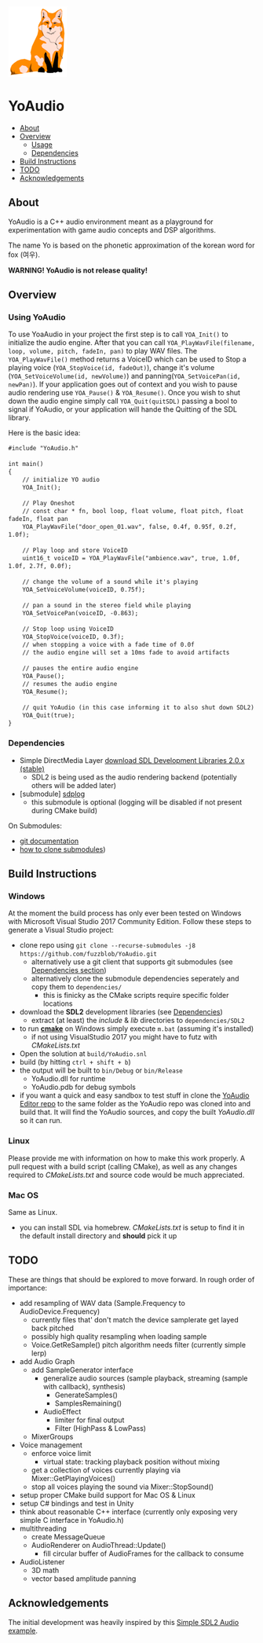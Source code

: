 ![image: fox with headphones](misc/fox_small.png)

# YoAudio

- [About](#about)
- [Overview](#overview)
	- [Usage](#usage)
	- [Dependencies](#dependencies)
- [Build Instructions](#build)
- [TODO](#todo)
- [Acknowledgements](#acknowledge)

## About <a name="about"></a>

YoAudio is a C++ audio environment meant as a playground for experimentation with game audio concepts and DSP algorithms.

The name Yo is based on the phonetic approximation of the korean word for fox (여우).

**WARNING! YoAudio is not release quality!**

## Overview <a name="overview"></a>

### Using YoAudio <a name="usage"></a>

To use YoaAudio in your project the first step is to call `YOA_Init()` to initialize the audio engine. After that you can call `YOA_PlayWavFile(filename, loop, volume, pitch, fadeIn, pan)` to play WAV files. The `YOA_PlayWavFile()` method returns a VoiceID which can be used to Stop a playing voice (`YOA_StopVoice(id, fadeOut)`), change it's volume (`YOA_SetVoiceVolume(id, newVolume)`) and panning(`YOA_SetVoicePan(id, newPan)`). If your application goes out of context and you wish to pause audio rendering use `YOA_Pause()` & `YOA_Resume()`. Once you wish to shut down the audio engine simply call `YOA_Quit(quitSDL)` passing a bool to signal if YoAudio, or your application will hande the Quitting of the SDL library.

Here is the basic idea:

	#include "YoAudio.h"

	int main()
	{
		// initialize YO audio
		YOA_Init();
		
		// Play Oneshot
		// const char * fn, bool loop, float volume, float pitch, float fadeIn, float pan
		YOA_PlayWavFile("door_open_01.wav", false, 0.4f, 0.95f, 0.2f, 1.0f);
		
		// Play loop and store VoiceID
		uint16_t voiceID = YOA_PlayWavFile("ambience.wav", true, 1.0f, 1.0f, 2.7f, 0.0f);
		
		// change the volume of a sound while it's playing
		YOA_SetVoiceVolume(voiceID, 0.75f);
		
		// pan a sound in the stereo field while playing
		YOA_SetVoicePan(voiceID, -0.863);

		// Stop loop using VoiceID
		YOA_StopVoice(voiceID, 0.3f);
		// when stopping a voice with a fade time of 0.0f
		// the audio engine will set a 10ms fade to avoid artifacts

		// pauses the entire audio engine
		YOA_Pause();
		// resumes the audio engine
		YOA_Resume();

		// quit YoAudio (in this case informing it to also shut down SDL2)
		YOA_Quit(true);
	}

### Dependencies <a name="dependencies"></a>

- Simple DirectMedia Layer [download SDL Development Libraries 2.0.x (stable)](http://libsdl.org/download-2.0.php)
	- SDL2 is being used as the audio rendering backend (potentially others will be added later)
- [submodule] [sdplog](https://github.com/gabime/spdlog)
	- this submodule is optional (logging will be disabled if not present during CMake build)

On Submodules:
- [git documentation](https://git-scm.com/book/en/v2/Git-Tools-Submodules)
- [how to clone submodules](https://stackoverflow.com/questions/3796927/how-to-git-clone-including-submodules))

## Build Instructions <a name="build"></a>

### Windows

At the moment the build process has only ever been tested on Windows with Microsoft Visual Studio 2017 Community Edition. Follow these steps to generate a Visual Studio project:

- clone repo using `git clone --recurse-submodules -j8 https://github.com/fuzzblob/YoAudio.git`
	- alternatively use a git client that supports git submodules (see [Dependencies section](#dependencies))
	- alternatively clone the submodule dependencies seperately and copy them to `dependencies/`
		- this is finicky as the CMake scripts require specific folder locations
- download the **SDL2** development libraries (see [Dependencies](#dependencies))
	- extract (at least) the *include* & *lib* directories to `dependencies/SDL2`
- to run [**cmake**](https://cmake.org/) on Windows simply execute `m.bat` (assuming it's installed)
	- if not using VisualStudio 2017 you might have to futz with *CMakeLists.txt*
- Open the solution at `build/YoAudio.snl`
- build (by hitting `ctrl + shift + b`)
- the output will be built to `bin/Debug` or `bin/Release`
	- YoAudio.dll for runtime
	- YoAudio.pdb for debug symbols
- if you want a quick and easy sandbox to test stuff in clone the [YoAudio Editor repo](https://github.com/fuzzblob/YoAudioEditor) to the same folder as the YoAudio repo was cloned into and build that. It will find the YoAudio sources, and copy the built *YoAudio.dll* so it can run.

### Linux

Please provide me with information on how to make this work properly. A pull request with a build script (calling CMake), as well as any changes required to *CMakeLists.txt* and source code would be much appreciated.

### Mac OS

Same as Linux.

- you can install SDL via homebrew. *CMakeLists.txt* is setup to find it in the default install directory and **should** pick it up

## TODO <a name="todo"></a>

These are things that should be explored to move forward. In rough order of importance:

- add resampling of WAV data (Sample.Frequency to AudioDevice.Frequency)
	- currently files that' don't match the device samplerate get layed back pitched
	- possibly high quality resampling when loading sample
	- Voice.GetReSample() pitch algorithm needs filter (currently simple lerp)
- add Audio Graph
	- add SampleGenerator interface
		- generalize audio sources (sample playback, streaming (sample with callback), synthesis)
			- GenerateSamples()
			- SamplesRemaining()
		- AudioEffect
			- limiter for final output
			- Filter (HighPass & LowPass)
	- MixerGroups
- Voice management
	- enforce voice limit
		- virtual state: tracking playback position without mixing
	- get a collection of voices currently playing via Mixer::GetPlayingVoices()
	- stop all voices playing the sound via Mixer::StopSound()
- setup proper CMake build support for Mac OS & Linux
- setup C# bindings and test in Unity
- think about reasonable C++ interface (currently only exposing very simple C interface in YoAudio.h)
- multithreading
	- create MessageQueue
	- AudioRenderer on AudioThread::Update()
		- fill circular buffer of AudioFrames for the callback to consume
- AudioListener
	- 3D math
	- vector based amplitude panning

## Acknowledgements<a name="acknowledge"></a>

The initial development was heavily inspired by this [Simple SDL2 Audio example](https://github.com/jakebesworth/Simple-SDL2-Audio).